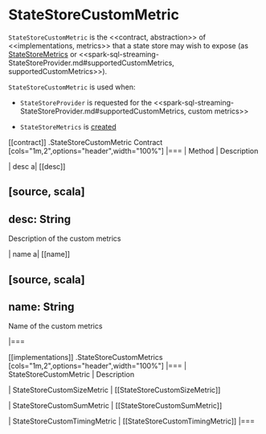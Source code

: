 # StateStoreCustomMetric

`StateStoreCustomMetric` is the <<contract, abstraction>> of <<implementations, metrics>> that a state store may wish to expose (as [StateStoreMetrics](StateStoreMetrics.md) or <<spark-sql-streaming-StateStoreProvider.md#supportedCustomMetrics, supportedCustomMetrics>>).

`StateStoreCustomMetric` is used when:

* `StateStoreProvider` is requested for the <<spark-sql-streaming-StateStoreProvider.md#supportedCustomMetrics, custom metrics>>

* `StateStoreMetrics` is [created](StateStoreMetrics.md#customMetrics)

[[contract]]
.StateStoreCustomMetric Contract
[cols="1m,2",options="header",width="100%"]
|===
| Method
| Description

| desc
a| [[desc]]

[source, scala]
----
desc: String
----

Description of the custom metrics

| name
a| [[name]]

[source, scala]
----
name: String
----

Name of the custom metrics

|===

[[implementations]]
.StateStoreCustomMetrics
[cols="1m,2",options="header",width="100%"]
|===
| StateStoreCustomMetric
| Description

| StateStoreCustomSizeMetric
| [[StateStoreCustomSizeMetric]]

| StateStoreCustomSumMetric
| [[StateStoreCustomSumMetric]]

| StateStoreCustomTimingMetric
| [[StateStoreCustomTimingMetric]]
|===

